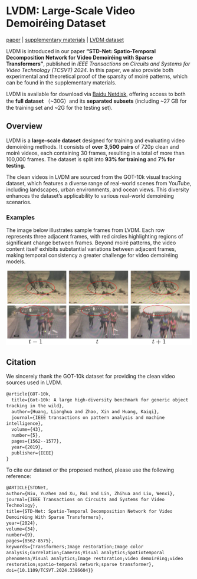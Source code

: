 # LVDM: Large-Scale Video Demoiréing Dataset

[paper](https://ieeexplore.ieee.org/abstract/document/10495363) | [supplementary materials](https://pan.baidu.com/s/1YaY8QpLyx_RnM-0gc7Ln2w?pwd=n6x2) | [LVDM dataset](https://pan.baidu.com/s/1zrwacxO_TUWtvPx927PxYA?pwd=27ym)

LVDM is introduced in our paper **“STD-Net: Spatio-Temporal Decomposition Network for Video Demoiréing with Sparse Transformers”**, published in *IEEE Transactions on Circuits and Systems for Video Technology (TCSVT)* *2024*. In this paper, we also provide both experimental and theoretical proof of the sparsity of moiré patterns, which can be found in the supplementary materials.

LVDM is available for download via [Baidu Netdisk](https://pan.baidu.com/s/1zrwacxO_TUWtvPx927PxYA?pwd=27ym), offering access to both the **full dataset** （~30G）and its **separated subsets** (including ~27 GB for the training set and ~2G for the testing set).

## Overview

LVDM is a **large-scale dataset** designed for training and evaluating video demoiréing methods. It consists of **over 3,500 pairs** of 720p clean and moiré videos, each containing 30 frames, resulting in a total of more than 100,000 frames. The dataset is split into **93% for training** and **7% for testing**.

The clean videos in LVDM are sourced from the GOT-10k visual tracking dataset, which features a diverse range of real-world scenes from YouTube, including landscapes, urban environments, and ocean views. This diversity enhances the dataset’s applicability to various real-world demoiréing scenarios.

### Examples

The image below illustrates sample frames from LVDM. Each row represents three adjacent frames, with red circles highlighting regions of significant change between frames. Beyond moiré patterns, the video content itself exhibits substantial variations between adjacent frames, making temporal consistency a greater challenge for video demoiréing models.

![](README_md_files/43712ff0-ec43-11ef-bb40-9f2736ce15ef.jpeg?v=1&type=image)

## Citation

We sincerely thank the GOT-10k dataset for providing the clean video sources used in LVDM.

```
@article{GOT-10k,
  title={Got-10k: A large high-diversity benchmark for generic object tracking in the wild},
  author={Huang, Lianghua and Zhao, Xin and Huang, Kaiqi},
  journal={IEEE transactions on pattern analysis and machine intelligence},
  volume={43},
  number={5},
  pages={1562--1577},
  year={2019},
  publisher={IEEE}
}
```



To cite our dataset or the proposed method, please use the following reference:

```markup
@ARTICLE{STDNet,
author={Niu, Yuzhen and Xu, Rui and Lin, Zhihua and Liu, Wenxi},
journal={IEEE Transactions on Circuits and Systems for Video Technology},
title={STD-Net: Spatio-Temporal Decomposition Network for Video Demoiréing With Sparse Transformers},
year={2024},
volume={34},
number={9},
pages={8562-8575},
keywords={Transformers;Image restoration;Image color analysis;Correlation;Cameras;Visual analytics;Spatiotemporal phenomena;Visual analytics;Image restoration;video demoiréing;video restoration;spatio-temporal network;sparse transformer},
doi={10.1109/TCSVT.2024.3386604}}
```

